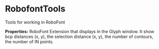 RobofontTools
=============

Tools for working in RoboFont

<b>Properties:</b> RoboFont Extension that displays in the Glyph window. It show bcp distances (x, y), the selection distance (x, y), the number of contours, the number of IN points.
